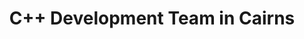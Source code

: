 ---
title: C++ Development Team in Cairns
permalink: /landings/locations/cairns/developer/c--
technology: C++
location: Cairns
---